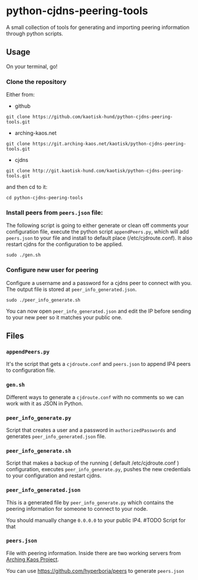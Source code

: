 # python-cjdns-peering-tools

A small collection of tools for generating and importing peering information through python scripts.

## Usage
On your terminal, go!

### Clone the repository

Either from:
- github
```
git clone https://github.com/kaotisk-hund/python-cjdns-peering-tools.git
```
- arching-kaos.net
```
git clone https://git.arching-kaos.net/kaotisk/python-cjdns-peering-tools.git
```
- cjdns
```
git clone http://git.kaotisk-hund.com/kaotisk/python-cjdns-peering-tools.git
```
and then cd to it:
```
cd python-cjdns-peering-tools
```

### Install peers from `peers.json` file:

The following script is going to either generate or clean off comments your configuration file,
execute the python script `appendPeers.py`, which will add `peers.json` to your file and install
to default place (/etc/cjdroute.conf). It also restart cjdns for the configuration to be applied.
```
sudo ./gen.sh
```
### Configure new user for peering

Configure a username and a password for a cjdns peer to connect with you. The output file is stored
at `peer_info_generated.json`.
```
sudo ./peer_info_generate.sh
```
You can now open `peer_info_generated.json` and edit the IP before sending to your new peer so it
matches your public one.

## Files

### `appendPeers.py`
It's the script that gets a `cjdroute.conf` and `peers.json` to append IP4 peers to configuration file.

### `gen.sh`
Different ways to generate a `cjdroute.conf` with no comments so we can work with it as JSON in Python.

### `peer_info_generate.py`
Script that creates a user and a password in `authorizedPasswords` and generates `peer_info_generated.json` file.

### `peer_info_generate.sh`
Script that makes a backup of the running ( default /etc/cjdroute.conf ) configuration, executes `peer_info_generate.py`,
pushes the new credentials to your configuration and restart cjdns.

### `peer_info_generated.json`
This is a generated file by `peer_info_generate.py` which contains the peering information for someone to connect to your node.

You should manually change `0.0.0.0` to your public IP4. #TODO Script for that

### `peers.json`
File with peering information. Inside there are two working servers from [Arching Kaos Project](https://arching-kaos.net).

You can use https://github.com/hyperboria/peers to generate `peers.json`

